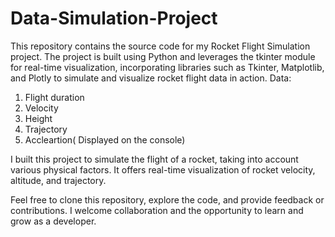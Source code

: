 # Data-Simulation-Project
This repository contains the source code for my Rocket Flight Simulation project. The project is built using Python and leverages the tkinter module for real-time visualization, incorporating libraries such as Tkinter, Matplotlib, and Plotly to simulate and visualize rocket flight data in action.
Data:
1. Flight duration
2. Velocity
3. Height
4. Trajectory 
5. Accleartion( Displayed on the console)

I built this project to simulate the flight of a rocket, taking into account various physical factors. It offers real-time visualization of rocket velocity, altitude, and trajectory. 

Feel free to clone this repository, explore the code, and provide feedback or contributions. I welcome collaboration and the opportunity to learn and grow as a developer.
